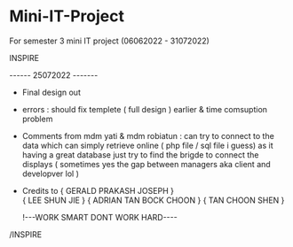 # Mini-IT-Project

For semester 3 mini IT project (06062022 - 31072022)

INSPIRE

------ 25072022 -------

- Final design out 
- errors : should fix templete ( full design ) earlier & time comsuption problem 

- Comments from mdm yati & mdm robiatun : 
  can try to connect to the data which can simply retrieve online ( php file / sql file i guess) 
  as it having a great database just try to find the brigde to connect the displays ( sometimes yes the gap between managers aka client and developver lol )
  
- Credits to 
  { GERALD PRAKASH JOSEPH }  
  { LEE SHUN JIE } 
  { ADRIAN TAN BOCK CHOON }
  { TAN CHOON SHEN }
  
  !---WORK SMART DONT WORK HARD----
  
/INSPIRE








